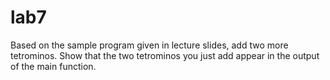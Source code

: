 # lab7
Based on the sample program given in lecture slides, add two more tetrominos. 
Show that the two tetrominos you just add appear in the output of the main function.
